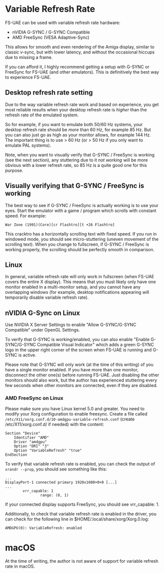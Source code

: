 # Variable Refresh Rate

FS-UAE can be used with variable refresh rate hardware:

- nVIDIA G-SYNC / G-SYNC Compatible
- AMD FreeSync (VESA Adaptive-Sync)

This allows for smooth and even rendering of the Amiga display, similar
to classic v-sync, but with lower latency, and without the occasional
hiccups due to missing a frame.

If you can afford it, I highly recommend getting a setup with G-SYNC or
FreeSync for FS-UAE (and other emulators). This is definitively the best
way to experience FS-UAE.

## Desktop refresh rate setting

Due to the way variable refresh rate work and based on experience, you get
most reliable results when your desktop refresh rate is _higher_ than the
refresh rate of the emulated system.

So for example, if you want to emulate both 50/60 Hz systems, your desktop
refresh rate should be _more_ than 60 Hz, for example 85 Hz. But you can
also just go as high as your monitor allows, for example 144 Hz. The important
thing is to use > 60 Hz (or > 50 Hz if you only want to emulate PAL systems).

Note, when you want to visually verify that G-SYNC / FreeSync is working
(see the next section), any stuttering due to it _not working_ will be more
obvious with a lower refresh rate, so 85 Hz is a quite good one for this
purpose.

## Visually verifying that G-SYNC / FreeSync is working

The best way to see if G-SYNC / FreeSync is actually working is to use
your eyes. Start the emulator with a game / program which scrolls with
constant speed. For example:

    War Zone (1991)(Core)[cr Flashtro][t +26 Flashtro]

This cracktro has a horizontally scrolling text with fixed speed. If you
run in windowed mode, you should see micro-stuttering (uneven movement
of the scrolling text). When you change to fullscreen, if G-SYNC / FreeSync
is working properly, the scrolling should be perfectly smooth in comparison.

## Linux

In general, variable refresh rate will only work in fullscreen (when
FS-UAE covers the entire X display). This means that you must likely only
have one monitor enabled in a multi-monitor setup, and you cannot have
any overlapping windows (for example, desktop notifications appearing will
temporarily disable variable refresh rate).

## nVIDIA G-Sync on Linux

Use NVIDIA X Server Settings to enable "Allow G-SYNC/G-SYNC Compatible" under
OpenGL Settings.

To verify that G-SYNC is working/enabled, you can also enable
"Enable G-SYNC/G-SYNC Compatible Visual Indicator" which adds a green G-SYNC
logo in the upper right corner of the screen when FS-UAE is running and
G-SYNC is active.

Please note that G-SYNC will only work (at the time of this writing) of you
have a single monitor enabled. If you have more than one monitor, disconnect
the other one(s) before running FS-UAE. Just disabling the other monitors
should also work, but the author has experienced stuttering every few seconds
when other monitors are connected, even if they are disabled.

### AMD FreeSync on Linux

Please make sure you have Linux kernel 5.0 and greater. You need to modify
your Xorg configuration to enable freesync. Create a file called
`/etc/X11/xorg.conf.d/10-amdgpu-variable-refresh.conf`
(create /etc/X11/xorg.conf.d/ if needed) with the content:

    Section "Device"
        Identifier "AMD"
        Driver "amdgpu"
        Option "DRI" "3"
        Option "VariableRefresh" "true"
    EndSection

To verify that variable refresh rate is enabled, you can check the output
of `xrandr --prop`, you should see something like this:

    ...
    DisplayPort-1 connected primary 1920x1080+0+0 [...]
    ...
            vrr_capable: 1
                    range: (0, 1)

If your connected display supports FreeSync, you should see vrr_capable: 1.

Additionally, to check that variable refresh rate is enabled in the driver,
you can check for the following line in \$HOME/.local/share/xorg/Xorg.0.log:

    AMDGPU(0): VariableRefresh: enabled

# macOS

At the time of writing, the author is not aware of support for variable
refresh rate in macOS.
